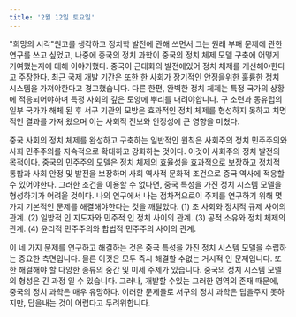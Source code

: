 ```yaml
---
title: '2월 12일 토요일'
---
```

"희망의 시각"원고를 생각하고 정치학 발전에 관해 쓰면서 그는 원래 부패 문제에 관한 연구를 쓰고 싶었고, 나중에 중국의 정치 과학이 중국의 정치 체제 모델 구축에 어떻게 기여했는지에 대해 이야기했다. 중국이 근대화의 발전에있어 정치 체제를 개선해야한다고 주장한다. 최근 국제 개발 기간은 또한 한 사회가 장기적인 안정을위한 훌륭한 정치 시스템을 가져야한다고 경고했습니다. 다른 한편, 완벽한 정치 체제는 특정 국가의 상황에 적응되어야하며 특정 사회의 깊은 토양에 뿌리를 내려야합니다. 구 소련과 동유럽의 일부 국가가 해체 된 후 서구 기관의 모방은 효과적인 정치 체제를 형성하지 못하고 치명적인 결과를 가져 왔으며 이는 사회적 진보와 안정성에 큰 영향을 미쳤다.

중국 사회의 정치 체제를 완성하고 구축하는 일반적인 원칙은 사회주의 정치 민주주의와 사회 민주주의를 지속적으로 확대하고 강화하는 것이다. 이것이 사회주의 정치 발전의 목적이다. 중국의 민주주의 모델은 정치 체제의 효율성을 효과적으로 보장하고 정치적 통합과 사회 안정 및 발전을 보장하며 사회 역사적 문화적 조건으로 중국 역사에 적응할 수 있어야한다. 그러한 조건을 이용할 수 없다면, 중국 특성을 가진 정치 시스템 모델을 형성하기가 어려울 것이다. 나의 연구에서 나는 점차적으로이 주제를 연구하기 위해 몇 가지 기본적인 문제를 해결해야한다는 것을 깨달았다. (1) 초 사회와 정치적 규제 사이의 관계. (2) 일방적 인 지도자와 민주적 인 정치 사이의 관계. (3) 공적 소유와 정치 체제의 관계. (4) 윤리적 민주주의와 합법적 민주주의 사이의 관계.

이 네 가지 문제를 연구하고 해결하는 것은 중국 특성을 가진 정치 시스템 모델을 수립하는 중요한 측면입니다. 물론 이것은 모두 즉시 해결할 수없는 거시적 인 문제입니다. 또한 해결해야 할 다양한 종류의 중간 및 미세 주제가 있습니다. 중국의 정치 시스템 모델의 형성은 긴 과정 일 수 있습니다. 그러나, 개발할 수있는 그러한 영역의 존재 때문에, 중국의 정치 과학은 매우 유망하다. 이러한 문제들로 서구의 정치 과학은 답을주지 못하지만, 답을내는 것이 어렵다고 두려워합니다.